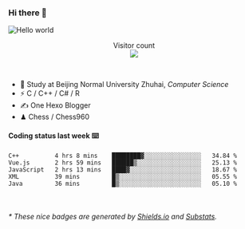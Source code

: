 ### Hi there 👋


<img src="https://raw.githubusercontent.com/sagar-viradiya/sagar-viradiya/master/resources/banner.png" alt="Hello world">
<p align="center"> 
  Visitor count<br/>
  <img src="https://profile-counter.glitch.me/youszoe/count.svg" />
</p>

<br/>


- 🍻  Study at Beijing Normal University Zhuhai, _Computer Science_
- ⚡  C / C++ / C# / R
- ✍️  One Hexo Blogger
- ♟  Chess / Chess960 


#### Coding status last week ⌨️

<!--START_SECTION:waka-->
```text
C++          4 hrs 8 mins    ████████▓░░░░░░░░░░░░░░░░   34.84 % 
Vue.js       2 hrs 59 mins   ██████▒░░░░░░░░░░░░░░░░░░   25.13 % 
JavaScript   2 hrs 13 mins   ████▓░░░░░░░░░░░░░░░░░░░░   18.67 % 
XML          39 mins         █▒░░░░░░░░░░░░░░░░░░░░░░░   05.55 % 
Java         36 mins         █▒░░░░░░░░░░░░░░░░░░░░░░░   05.10 % 
```
<!--END_SECTION:waka-->

<br/>
<center><img src="http://ghchart.rshah.org/409ba5/yousazoe" alt="" /></center>


<h6>* These nice badges are generated by <a href="https://shields.io/">Shields.io</a> and <a href="https://github.com/spencerwooo/Substats">Substats</a>.</h6>
